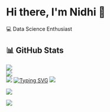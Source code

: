 # Hi there, I'm Nidhi 👋

💻 Data Science Enthusiast 

## 📊 GitHub Stats

![](https://github-readme-stats.vercel.app/api?username=niravariya07&theme=gotham&hide_border=true&include_all_commits=true&count_private=true)<br/>
![](https://github-readme-streak-stats.herokuapp.com/?user=niravariya07&theme=gotham&hide_border=true)<br/>
![](https://github-readme-stats.vercel.app/api/top-langs/?username=niravariya07&theme=gotham&hide_border=true&include_all_commits=true&count_private=true&layout=compact)
[![Typing SVG](https://readme-typing-svg.demolab.com?font=Fira+Code&size=26&duration=3000&pause=1000&color=F7971E&vCenter=true&multiline=true&width=700&height=100&lines=Hi+there%2C+I'm+Nidhi+%F0%9F%91%8B;Data+Science+Enthusiast+%F0%9F%94%8E;Lover+of+AI+and+Smart+Projects+%F0%9F%A4%96;Music+Keeps+Me+Sane+%F0%9F%8E%B6;Always+Learning%2C+Always+Creating+%E2%9C%A8)](https://git.io/typing-svg)
[![](https://visitcount.itsvg.in/api?id=niravariya07&icon=2&color=3)](https://visitcount.itsvg.in)

![](https://github-readme-activity-graph.vercel.app/graph?username=niravariya07&theme=react-dark&bg_color=0d1117&color=58a6ff&line=58a6ff&point=ffffff&area=true&hide_border=true) 

![](https://github-profile-trophy.vercel.app/?username=niravariya07&theme=matrix&no-frame=false&no-bg=false&margin-w=4) 